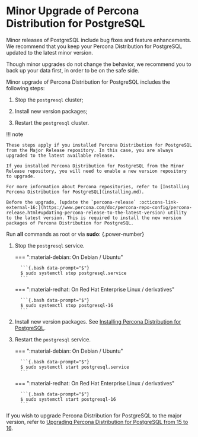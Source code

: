 # Minor Upgrade of Percona Distribution for PostgreSQL

Minor releases of PostgreSQL include bug fixes and feature enhancements. We recommend that you keep your Percona Distribution for PostgreSQL updated to the latest minor version.

Though minor upgrades do not change the behavior, we recommend you to back up your data first, in order to be on the safe side.

Minor upgrade of Percona Distribution for PostgreSQL includes the following steps:


1. Stop the `postgresql` cluster;


2. Install new version packages;


3. Restart the `postgresql` cluster.

!!! note

    These steps apply if you installed Percona Distribution for PostgreSQL from the Major Release repository. In this case, you are always upgraded to the latest available release.

    If you installed Percona Distribution for PostgreSQL from the Minor Release repository, you will need to enable a new version repository to upgrade.

    For more information about Percona repositories, refer to [Installing Percona Distribution for PostgreSQL](installing.md).

    Before the upgrade, [update the `percona-release` :octicons-link-external-16:](https://www.percona.com/doc/percona-repo-config/percona-release.html#updating-percona-release-to-the-latest-version) utility to the latest version. This is required to install the new version packages of Percona Distribution for PostgreSQL. 

Run **all** commands as root or via **sudo**:
{.power-number}

1. Stop the `postgresql` service.


    === ":material-debian: On Debian / Ubuntu"

         ```{.bash data-prompt="$"}
         $ sudo systemctl stop postgresql.service
         ```


    === ":material-redhat: On Red Hat Enterprise Linux / derivatives"

         ```{.bash data-prompt="$"}
         $ sudo systemctl stop postgresql-16
         ```



2. Install new version packages. See [Installing Percona Distribution for PostgreSQL](installing.md).


3. Restart the `postgresql` service.


    === ":material-debian: On Debian / Ubuntu"

         ```{.bash data-prompt="$"}
         $ sudo systemctl start postgresql.service
         ```


    === ":material-redhat: On Red Hat Enterprise Linux / derivatives"

         ```{.bash data-prompt="$"}
         $ sudo systemctl start postgresql-16
         ```


If you wish to upgrade Percona Distribution for PostgreSQL to the major version, refer to [Upgrading Percona Distribution for PostgreSQL from 15 to 16](major-upgrade.md).
